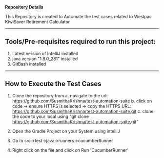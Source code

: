 **Repository Details**

This Repository is created to Automate the test cases related to Westpac KiwiSaver Retirement Calculator

---

## Tools/Pre-requisites required to run this project: 

1. Latest version of IntelliJ installed
2. java version "1.8.0_281" installed
3. GitBash installed

---

## How to Execute the Test Cases

1. Clone the repository from
    a. navigate to the url: https://github.com/SusmithaKrishna/test-automation-suite
    b. click on code -> ensure HTTPS is selected -> copy the HTTPS URL: https://github.com/SusmithaKrishna/test-automation-suite.git
    c. clone the code to your local using "git clone https://github.com/SusmithaKrishna/test-automation-suite.git"
        
2. Open the Gradle Project on your System using intelliJ

3. Go to src->test->java->runners->cucumberRunner
4. Right click on the file and click on Run 'CucumberRunner'